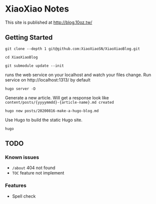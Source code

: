 # XiaoXiao Notes
This site is published at http://blog.10oz.tw/

## Getting Started
```
git clone --depth 1 git@github.com:XiaoXiaoSN/XiaoXiaoBlog.git

cd XiaoXiaoBlog

git submodule update --init
```

runs the web service on your localhost and watch your files change.
Run service on http://localhost:1313/ by default
```
hugo server -D
```

Generate a new article.
Will get a response look like `content/posts/{yyyymmdd}-{article-name}.md created`
```
hugo new posts/20200816-make-a-hugo-blog.md
```

Use Hugo to build the static Hugo site.
```
hugo
```

## TODO
### Known issues
- `/about` 404 not found
- `TOC` feature not implement

### Features
- Spell check
